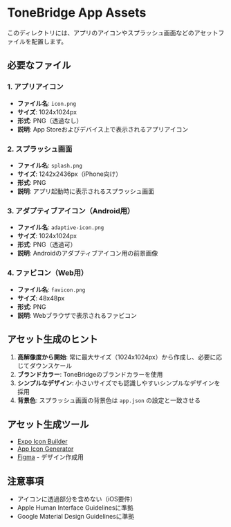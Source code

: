 # ToneBridge App Assets

このディレクトリには、アプリのアイコンやスプラッシュ画面などのアセットファイルを配置します。

## 必要なファイル

### 1. アプリアイコン
- **ファイル名**: `icon.png`
- **サイズ**: 1024x1024px
- **形式**: PNG（透過なし）
- **説明**: App Storeおよびデバイス上で表示されるアプリアイコン

### 2. スプラッシュ画面
- **ファイル名**: `splash.png`
- **サイズ**: 1242x2436px（iPhone向け）
- **形式**: PNG
- **説明**: アプリ起動時に表示されるスプラッシュ画面

### 3. アダプティブアイコン（Android用）
- **ファイル名**: `adaptive-icon.png`
- **サイズ**: 1024x1024px
- **形式**: PNG（透過可）
- **説明**: Androidのアダプティブアイコン用の前景画像

### 4. ファビコン（Web用）
- **ファイル名**: `favicon.png`
- **サイズ**: 48x48px
- **形式**: PNG
- **説明**: Webブラウザで表示されるファビコン

## アセット生成のヒント

1. **高解像度から開始**: 常に最大サイズ（1024x1024px）から作成し、必要に応じてダウンスケール
2. **ブランドカラー**: ToneBridgeのブランドカラーを使用
3. **シンプルなデザイン**: 小さいサイズでも認識しやすいシンプルなデザインを採用
4. **背景色**: スプラッシュ画面の背景色は `app.json` の設定と一致させる

## アセット生成ツール

- [Expo Icon Builder](https://buildicon.netlify.app/)
- [App Icon Generator](https://appicon.co/)
- [Figma](https://www.figma.com/) - デザイン作成用

## 注意事項

- アイコンに透過部分を含めない（iOS要件）
- Apple Human Interface Guidelinesに準拠
- Google Material Design Guidelinesに準拠